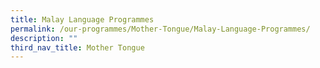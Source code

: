 ```yaml
---
title: Malay Language Programmes
permalink: /our-programmes/Mother-Tongue/Malay-Language-Programmes/
description: ""
third_nav_title: Mother Tongue
---
```


